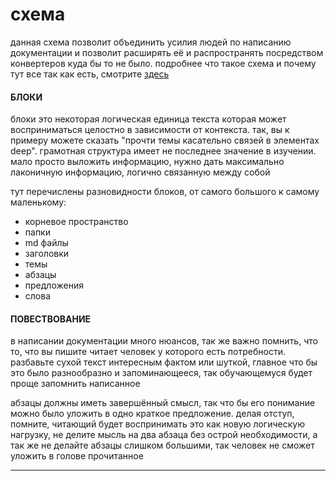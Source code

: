 # схема
данная схема позволит объединить усилия людей по написанию документации и позволит расширять её и распространять посредством конвертеров куда бы то не было. подробнее что такое схема и почему тут все так как есть, смотрите [здесь](tand/scheme.md)


#### БЛОКИ
блоки это некоторая логическая единица текста которая может восприниматься целостно в зависимости от контекста. так, вы к примеру можете сказать "прочти темы касательно связей в элементах deep". грамотная структура имеет не последнее значение в изучении. мало просто выложить информацию, нужно дать максимально лаконичную информацию, логично связанную между собой

тут перечислены разновидности блоков, от самого большого к самому маленькому:
- корневое пространство 
- папки 
- md файлы 
- заголовки 
- темы 
- абзацы 
- предложения 
- слова


#### ПОВЕСТВОВАНИЕ 
в написании документации много нюансов, так же важно помнить, что то, что вы пишите читает человек у которого есть потребности. разбавьте сухой текст интересным фактом или шуткой, главное что бы это было разнообразно и запоминающееся, так обучающемуся будет проще запомнить написанное

абзацы должны иметь завершённый смысл, так что бы его понимание можно было уложить в одно краткое предложение. делая отступ, помните, читающий будет воспринимать это как новую логическую нагрузку, не делите мысль на два абзаца без острой необходимости, а так же не делайте абзацы слишком большими, так человек не сможет уложить в голове прочитанное


---